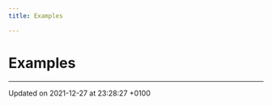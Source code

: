 ```yaml
---
title: Examples

---
```


# Examples







-------------------------------

Updated on 2021-12-27 at 23:28:27 +0100
